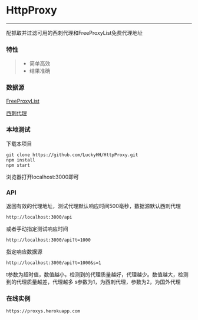 # HttpProxy

------

配抓取并过滤可用的西刺代理和FreeProxyList免费代理地址

### 特性
> * 简单高效
> * 结果准确

### 数据源
[FreeProxyList](https://free-proxy-list.net/)

[西刺代理](http://www.xicidaili.com)

### 本地测试
下载本项目
```
git clone https://github.com/LuckyHH/HttpProxy.git
npm install
npm start
```
浏览器打开localhost:3000即可

### API
返回有效的代理地址，测试代理默认响应时间500毫秒，数据源默认西刺代理
```
http://localhost:3000/api
```

或者手动指定测试响应时间
```
http://localhost:3000/api?t=1000
```

指定响应数据源
```
http://localhost:3000/api?t=1000&s=1
```

t参数为超时值，数值越小，检测到的代理质量越好，代理越少。数值越大，检测到的代理质量越差，代理越多
s参数为1，为西刺代理，参数为2，为国外代理

### 在线实例
```
https://proxys.herokuapp.com
```

